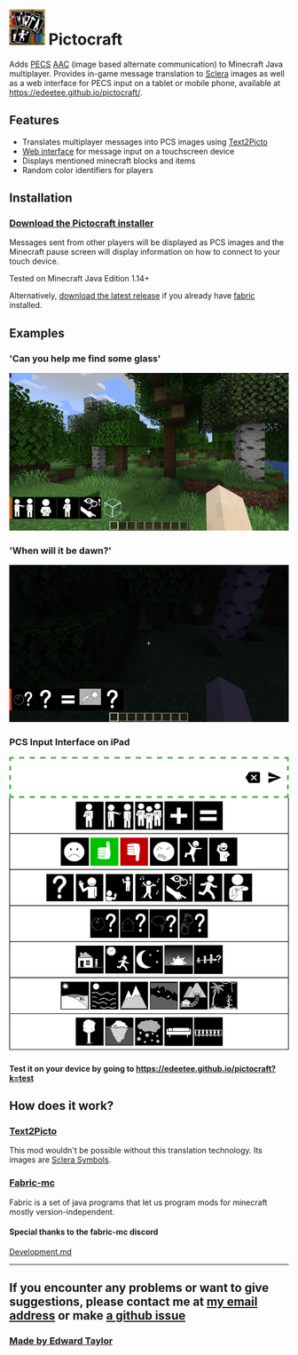 # ![logo](https://github.com/edeetee/pictocraft/raw/master/src/main/resources/assets/pictocraft/icon.png) Pictocraft

Adds [PECS](https://en.wikipedia.org/wiki/Picture_exchange_communication_system) [AAC](https://en.wikipedia.org/wiki/Augmentative_and_alternative_communication) (image based alternate communication) to Minecraft Java multiplayer. Provides in-game message translation to [Sclera](https://sclera.be/en/vzw/home) images as well as a web interface for PECS input on a tablet or mobile phone, available at https://edeetee.github.io/pictocraft/.

## Features
- Translates multiplayer messages into PCS images using [Text2Picto](http://picto.ccl.kuleuven.be/index.php)
- [Web interface](https://edeetee.github.io/pictocraft/) for message input on a touchscreen device
- Displays mentioned minecraft blocks and items
- Random color identifiers for players

## Installation

### [Download the Pictocraft installer](https://github.com/edeetee/pictocraft-installer/blob/master/README.md)

Messages sent from other players will be displayed as PCS images and the Minecraft pause screen will display information on how to connect to your touch device.

Tested on Minecraft Java Edition 1.14+

Alternatively, [download the latest release](https://github.com/edeetee/pictocraft/releases) if you already have [fabric](https://fabricmc.net/) installed.

## Examples
### 'Can you help me find some glass'
![translation example 1](images/2019-06-13_17.53.45.png)
### 'When will it be dawn?'
![translation example 2](images/2019-06-13_17.57.58.png)
### PCS Input Interface on iPad
![PCS example](images/inputScreenshot.png)
#### Test it on your device by going to https://edeetee.github.io/pictocraft?k=test

## How does it work?
### [Text2Picto](http://picto.ccl.kuleuven.be/index.php)
This mod wouldn't be possible without this translation technology. Its images are [Sclera Symbols](https://sclera.be/en/vzw/home).
### [Fabric-mc](https://fabricmc.net/)
Fabric is a set of java programs that let us program mods for minecraft mostly version-independent.

#### Special thanks to the fabric-mc discord
[Development.md](DEVELOPMENT.md)

---

## If you encounter any problems or want to give suggestions, please contact me at [my email address](mailto:edeetee@gmail.com) or make [a github issue](https://github.com/edeetee/pictocraft/issues)

### [Made by Edward Taylor](https://edeetee.github.io/)
